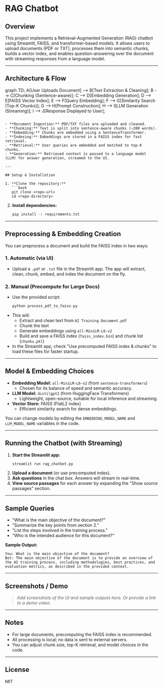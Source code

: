 # RAG Chatbot

## Overview
This project implements a Retrieval-Augmented Generation (RAG) chatbot using Streamlit, FAISS, and transformer-based models. It allows users to upload documents (PDF or TXT), processes them into semantic chunks, builds a vector index, and enables question-answering over the document with streaming responses from a language model.

---

## Architecture & Flow


graph TD;
    A[User Uploads Document] --> B[Text Extraction & Cleaning];
    B --> C[Chunking (Sentence-aware)];
    C --> D[Embedding Generation];
    D --> E[FAISS Vector Index];
    E --> F[Query Embedding];
    F --> G[Similarity Search (Top-K Chunks)];
    G --> H[Prompt Construction];
    H --> I[LLM Generation (Streaming)];
    I --> J[Response Displayed to User];
```

- **Document Ingestion:** PDF/TXT files are uploaded and cleaned.
- **Chunking:** Text is split into sentence-aware chunks (~200 words).
- **Embedding:** Chunks are embedded using a SentenceTransformer.
- **Indexing:** Embeddings are stored in a FAISS index for fast retrieval.
- **Retrieval:** User queries are embedded and matched to top-K chunks.
- **Generation:** Retrieved context is passed to a language model (LLM) for answer generation, streamed to the UI.

---

## Setup & Installation

1. **Clone the repository:**
   ```bash
   git clone <repo-url>
   cd <repo-directory>
   ```

2. **Install dependencies:**
   ```bash
   pip install -r requirements.txt
   ```

---

## Preprocessing & Embedding Creation

You can preprocess a document and build the FAISS index in two ways:

### 1. **Automatic (via UI)**
- Upload a `.pdf` or `.txt` file in the Streamlit app. The app will extract, clean, chunk, embed, and index the document on the fly.

### 2. **Manual (Precompute for Large Docs)**
- Use the provided script:
  ```bash
  python process_pdf_to_faiss.py
  ```
- This will:
  - Extract and clean text from `AI Training Document.pdf`
  - Chunk the text
  - Generate embeddings using `all-MiniLM-L6-v2`
  - Build and save a FAISS index (`faiss_index.bin`) and chunk list (`chunks.pkl`)
- In the Streamlit app, check "Use precomputed FAISS index & chunks" to load these files for faster startup.

---

## Model & Embedding Choices

- **Embedding Model:** `all-MiniLM-L6-v2` (from `sentence-transformers`)
  - Chosen for its balance of speed and semantic accuracy.
- **LLM Model:** `distilgpt2` (from HuggingFace Transformers)
  - Lightweight, open-source, suitable for local inference and streaming.
- **Vector Store:** FAISS (FlatL2 index)
  - Efficient similarity search for dense embeddings.

You can change models by editing the `EMBEDDING_MODEL_NAME` and `LLM_MODEL_NAME` variables in the code.

---

## Running the Chatbot (with Streaming)

1. **Start the Streamlit app:**
   ```bash
   streamlit run rag_chatbot.py
   ```
2. **Upload a document** (or use precomputed index).
3. **Ask questions** in the chat box. Answers will stream in real-time.
4. **View source passages** for each answer by expanding the "Show source passages" section.

---

## Sample Queries

- "What is the main objective of the document?"
- "Summarize the key points from section 2."
- "List the steps involved in the training process."
- "Who is the intended audience for this document?"

**Sample Output:**
```
You: What is the main objective of the document?
Bot: The main objective of the document is to provide an overview of the AI training process, including methodologies, best practices, and evaluation metrics, as described in the provided context.
```

---

## Screenshots / Demo

> _Add screenshots of the UI and sample outputs here._
> _Or provide a link to a demo video._

---

## Notes
- For large documents, precomputing the FAISS index is recommended.
- All processing is local; no data is sent to external servers.
- You can adjust chunk size, top-K retrieval, and model choices in the code.

---

## License
MIT 
